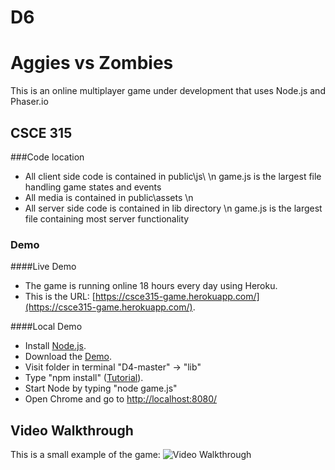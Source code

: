 # D6
# Aggies vs Zombies
This is an online multiplayer game under development that uses Node.js and Phaser.io


## CSCE 315
###Code location
- All client side code is contained in public\js\ \n
    game.js is the largest file handling game states and events
- All media is contained in public\assets \n
- All server side code is contained in lib directory  \n
    game.js is the largest file containing most server functionality 
    
### Demo
####Live Demo
- The game is running online 18 hours every day using Heroku.
- This is the URL: [https://csce315-game.herokuapp.com/](https://csce315-game.herokuapp.com/).

####Local Demo
- Install [Node.js](https://nodejs.org/en/download/).
- Download the [Demo](https://github.tamu.edu/LosChimichangos/D4/archive/master.zip).
- Visit folder in terminal "D4-master" -> "lib" 
- Type "npm install" ([Tutorial](https://docs.npmjs.com/getting-started/installing-npm-packages-locally)).
- Start Node by typing "node game.js"
- Open Chrome and go to [http://localhost:8080/](http://localhost:8080/)

## Video Walkthrough 
This is a small example of the game: 
<img src='https://github.tamu.edu/raw/LosChimichangos/D4/master/Animation.gif?token=AAAGmNCMweH6Zf_QTZVCtf6Ww_4x_11Nks5XCx_OwA%3D%3D' title='Video Walkthrough' width='' alt='Video Walkthrough' />
